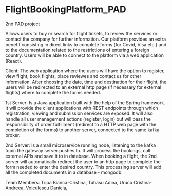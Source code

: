 # FlightBookingPlatform_PAD
2nd PAD project


Allows users to buy or search for flight tickets, to review the services or contact the company for further information.
Our platform provides an extra benefit consisting in direct links to complete forms (for Covid, Visa etc.) and to the documentation related to the restrictions of entering a foreign country.
Users will be able to connect to the platform via a web application (React).

Client:
The web application where the users will have the option to register, view flight, book flights, place reviewes and contact us for other information. 
After choosing the date, time and destination for their flight, the users will be redirected to an external http page (if necessary for external flights) where to complete the forms needed.


1st Server:
Is a Java application built with the help of the Spring framework. It will provide the client applications with REST endpoints through which registration, viewing and submission services are exposed.
It will also handle all user management actions (register, login) but will pass the responsibility of order fulfillment (redirect to a HTTP web page with the completion of the forms) to another server, connected to the same kafka broker.


2nd Server:
Is a small microservice running node, listening to the kafka topic the gateway server pushes to. It will process the bookings, call external APIs and save it to in database.
When booking a flight, the 2nd server will automatically redirect the user to an http page to complete the form needed to enter the desired country. This processing server will add all the completed documents in a database - mongodb.





Team Members:			Tripa Bianca-Cristina,
				Tuhasu Adina,
				Urucu Cristina-Andreea,
				Voiculescu Daniela,
